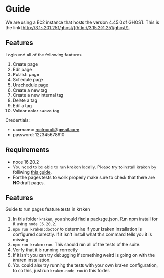 # Guide

We are using a EC2 instance that hosts the version 4.45.0 of GHOST. This is the link [http://3.15.201.251/ghost/](http://3.15.201.251/ghost/).


## Features

Login and all of the following features:

1. Create page
2. Edit page
3. Publish page
4. Schedule page
5. Unschedule page
6. Create a new tag
7. Create a new internal tag
8. Delete a tag
9. Edit a tag
10. Validar color nuevo tag

Credentials:
- username: nedrocoli@gmail.com
- password: 122345678910

## Requirements

- node 16.20.2
- You need to be able to run kraken locally. Please try to install kraken by folliwing [this guide](https://thesoftwaredesignlab.github.io/AutTestingCodelabs/kraken-web-testing-tool/index.html#0).
- For the pages tests to work properly make sure to check that there are **NO** draft pages.

## Features

Guide to run pages feature tests in kraken

1. In this folder `kraken`, you should find a package.json. Run npm install for it using `node 16.20.2`.
2. `npm run kraken:doctor` to determine if your kraken installation is configured correctly. If it isn't install what this command tells you it is missing.
3.  `npm run kraken:run`. This should run all of the tests of the suite.
4. Verify that it is running correctly
5. If it isn't you can try debugging if something weird is going on with the kraken installation. 
6. You could also try running the tests with your own kraken configuration, to do this, just run `kraken-node run` in this folder.